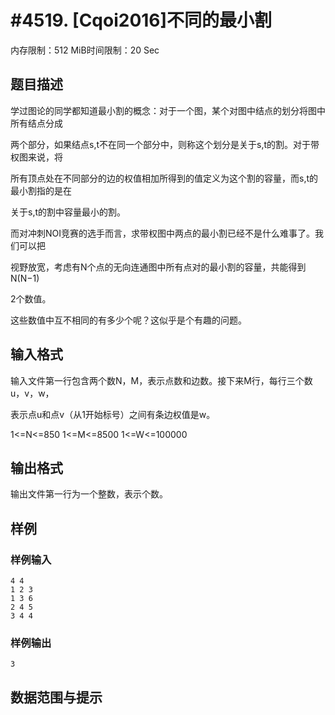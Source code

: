 # #4519. [Cqoi2016]不同的最小割

内存限制：512 MiB时间限制：20 Sec

## 题目描述

学过图论的同学都知道最小割的概念：对于一个图，某个对图中结点的划分将图中所有结点分成

两个部分，如果结点s,t不在同一个部分中，则称这个划分是关于s,t的割。对于带权图来说，将

所有顶点处在不同部分的边的权值相加所得到的值定义为这个割的容量，而s,t的最小割指的是在

关于s,t的割中容量最小的割。

而对冲刺NOI竞赛的选手而言，求带权图中两点的最小割已经不是什么难事了。我们可以把

视野放宽，考虑有N个点的无向连通图中所有点对的最小割的容量，共能得到N(N&minus;1)

2个数值。

这些数值中互不相同的有多少个呢？这似乎是个有趣的问题。

## 输入格式

输入文件第一行包含两个数N，M，表示点数和边数。接下来M行，每行三个数u，v，w，

表示点u和点v（从1开始标号）之间有条边权值是w。

1<=N<=850 1<=M<=8500 1<=W<=100000

## 输出格式

 输出文件第一行为一个整数，表示个数。

## 样例

### 样例输入

    
    4 4
    1 2 3
    1 3 6
    2 4 5
    3 4 4
    

### 样例输出

    
    3
    
    

## 数据范围与提示
